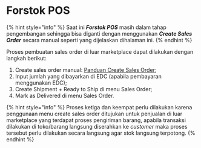 # Forstok POS

{% hint style="info" %}
Saat ini _**Forstok POS**_ masih dalam tahap pengembangan sehingga bisa diganti dengan menggunakan _**Create Sales Order**_ secara manual seperti yang dijelaskan dihalaman ini.
{% endhint %}

Proses pembuatan sales order di luar marketplace dapat dilakukan dengan langkah berikut:

1. Create sales order manual: [Panduan Create Sales Order](sales-orders/create-sales-order.md);
2. Input jumlah yang dibayarkan di EDC (apabila pembayaran menggunakan EDC);
3. Create Shipment + Ready to Ship di menu Sales Order;
4. Mark as Delivered di menu Sales Order.

{% hint style="info" %}
Proses ketiga dan keempat perlu dilakukan karena penggunaan menu create sales order ditujukan untuk penjualan di luar marketplace yang terdapat proses pengiriman barang, apabila transaksi dilakukan di toko/barang langsung diserahkan ke _customer_ maka proses tersebut perlu dilakukan secara langsung agar stok langsung terpotong.
{% endhint %}

